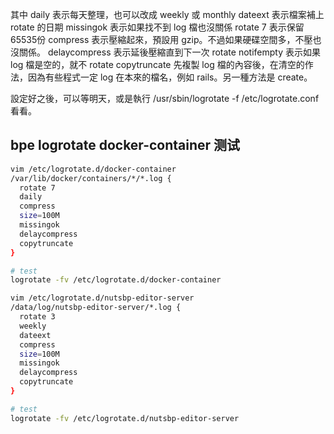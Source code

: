 
其中 daily 表示每天整理，也可以改成 weekly 或 monthly
dateext 表示檔案補上 rotate 的日期
missingok 表示如果找不到 log 檔也沒關係
rotate 7 表示保留65535份
compress 表示壓縮起來，預設用 gzip。不過如果硬碟空間多，不壓也沒關係。
delaycompress 表示延後壓縮直到下一次 rotate
notifempty 表示如果 log 檔是空的，就不 rotate
copytruncate 先複製 log 檔的內容後，在清空的作法，因為有些程式一定 log 在本來的檔名，例如 rails。另一種方法是 create。

設定好之後，可以等明天，或是執行 /usr/sbin/logrotate -f /etc/logrotate.conf 看看。


## bpe logrotate docker-container 测试
```sh
vim /etc/logrotate.d/docker-container
/var/lib/docker/containers/*/*.log {
  rotate 7
  daily
  compress
  size=100M
  missingok
  delaycompress
  copytruncate
}

# test
logrotate -fv /etc/logrotate.d/docker-container
```

```sh
vim /etc/logrotate.d/nutsbp-editor-server
/data/log/nutsbp-editor-server/*.log {
  rotate 3
  weekly
  dateext
  compress
  size=100M
  missingok
  delaycompress
  copytruncate
}

# test
logrotate -fv /etc/logrotate.d/nutsbp-editor-server
```
